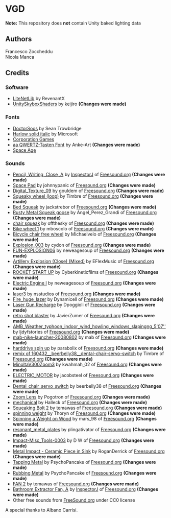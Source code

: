 # VGD
**Note:** This repository does **not** contain Unity baked lighting data
## Authors
Francesco Zoccheddu  
Nicola Manca
## Credits
### Software
- [LiteNetLib](https://github.com/RevenantX/LiteNetLib) by RevenantX
- [UnitySkyboxShaders](https://github.com/keijiro/UnitySkyboxShaders) by keijiro **(Changes were made)**
### Fonts
- [DoctorSoos](https://www.dafont.com/doctor-soos.font) by Sean Trowbridge
- [Harlow solid italic](https://docs.microsoft.com/en-us/typography/font-list/harlow-solid-italic) by Microsoft
- [Corporation Games](https://www.dafont.com/it/corporation-games.font)
- [aa QWERTZ-Tasten Font](https://www.fontspace.com/anke-art/aa-qwertz-tasten) by Anke-Art **(Changes were made)**
- [Space Age](https://www.dafont.com/space-age.font)
### Sounds
- [Pencil, Writing, Close, A](https://freesound.org/people/InspectorJ/sounds/398271/) by [InspectorJ](www.jshaw.co.uk) of [Freesound.org](https://freesound.org) **(Changes were made)**
- [Space Pad](https://freesound.org/people/johnnypanic/sounds/361847/) by johnnypanic of [Freesound.org](https://freesound.org) **(Changes were made)**
- [Digital_Texture_09](https://freesound.org/people/gouldem/sounds/447525/) by gouldem of [Freesound.org](https://freesound.org) **(Changes were made)**
- [Squeaky wheel (loop)](https://freesound.org/people/Timbre/sounds/71702/) by Timbre of [Freesound.org](https://freesound.org) **(Changes were made)**
- [Bed Squeak](https://freesound.org/people/jackstrebor/sounds/34854/) by jackstrebor of [Freesound.org](https://freesound.org) **(Changes were made)**
- [Rusty Metal Squeak goose](https://freesound.org/people/Angel_Perez_Grandi/sounds/52344/) by Angel_Perez_Grandi of [Freesound.org](https://freesound.org) **(Changes were made)**
- [chair squeak](https://freesound.org/people/offthesky/sounds/35801/) by offthesky of [Freesound.org](https://freesound.org) **(Changes were made)**
- [Bike wheel 1](https://freesound.org/people/mboscolo/sounds/212660/) by mboscolo of [Freesound.org](https://freesound.org) **(Changes were made)**
- [Bicycle chair free wheel](https://freesound.org/people/Michaelvelo/sounds/366815/) by Michaelvelo of [Freesound.org](https://freesound.org) **(Changes were made)**
- [Explosion_003](https://freesound.org/people/cydon/sounds/268555/) by cydon of [Freesound.org](https://freesound.org) **(Changes were made)**
- [FUN-EXPLOSION06](https://freesound.org/people/newagesoup/sounds/347328/) by neweagesoup of [Freesound.org](https://freesound.org) **(Changes were made)**
- [Artillery Explosion (Close) (Mixed)](https://freesound.org/people/EFlexMusic/sounds/388528/) by EFlexMusic of [Freesound.org](https://freesound.org) **(Changes were made)**
- [ROCKET START UP](https://freesound.org/people/Cyberkineticfilms/sounds/130202/) by Cyberkineticfilms of [Freesound.org](https://freesound.org) **(Changes were made)**
- [Electric Engine I](https://freesound.org/people/GeronimoGeronimo/sounds/338061/) by neweagesoup of [Freesound.org](https://freesound.org) **(Changes were made)**
- [laser3](https://freesound.org/people/nsstudios/sounds/344276/) by nsstudios of [Freesound.org](https://freesound.org) **(Changes were made)**
- [Fire_huge_lazer](https://freesound.org/people/Dynamicell/sounds/17831/) by Dynamicell of [Freesound.org](https://freesound.org) **(Changes were made)**
- [Laser Gun Recharge](https://freesound.org/people/Dpoggioli/sounds/196907/) by Dpoggioli of [Freesound.org](https://freesound.org) **(Changes were made)**
- [retro shot blaster](https://freesound.org/people/JavierZumer/sounds/257232/) by JavierZumer of [Freesound.org](https://freesound.org) **(Changes were made)**
- [AMB_Weather_typhoon_indoor_wind_howling_windows_slapingng_5'07''](https://freesound.org/people/ljdyfstories/sounds/394001/) by ljdyfstories of [Freesound.org](https://freesound.org) **(Changes were made)**
- [mab-nike-launcher-20080802](https://freesound.org/people/mab/sounds/58482/) by mab of [Freesound.org](https://freesound.org) **(Changes were made)**
- [harddrive spin up](https://freesound.org/people/parabolix/sounds/262956/) by parabolix of [Freesound.org](https://freesound.org) **(Changes were made)**
- [remix of 160432__beerbelly38__dental-chair-servo-switch](https://freesound.org/people/Timbre/sounds/162183/) by Timbre of [Freesound.org](https://freesound.org) **(Changes were made)**
- [MinoltaV300Zoom3](https://freesound.org/people/kwahmah_02/sounds/264105/) by kwahmah_02 of [Freesound.org](https://freesound.org) **(Changes were made)**
- [ELECTRIC_MOTOR](https://freesound.org/people/jacobsteel/sounds/336665/) by jacobsteel of [Freesound.org](https://freesound.org) **(Changes were made)**
- [Dental_chair_servo_switch](https://freesound.org/people/beerbelly38/sounds/160432/) by beerbelly38 of [Freesound.org](https://freesound.org) **(Changes were made)**
- [Zoom Lens](https://freesound.org/people/Pogotron/sounds/64314/) by Pogotron of [Freesound.org](https://freesound.org) **(Changes were made)**
- [mechanical](https://freesound.org/people/Halleck/sounds/19336/) by Halleck of [Freesound.org](https://freesound.org) **(Changes were made)**
- [Squeaking Bolt 2](https://freesound.org/people/temawas/sounds/256841/) by temawas of [Freesound.org](https://freesound.org) **(Changes were made)**
- [spinning weight](https://freesound.org/people/Thoryn/sounds/445822/) by Thoryn of [Freesound.org](https://freesound.org) **(Changes were made)**
- [Spinning a Weight on Wood](https://freesound.org/people/mars_98/sounds/445043/) by mars_98 of [Freesound.org](https://freesound.org) **(Changes were made)**
- [resonant_metal_plates](https://freesound.org/people/plingativator/sounds/188916/) by plingativator of [Freesound.org](https://freesound.org) **(Changes were made)**
- [Impact-Misc_Tools-0003](https://freesound.org/people/D%20W/sounds/144262/) by D W of [Freesound.org](https://freesound.org) **(Changes were made)**
- [Metal Impact - Ceramic Piece in Sink](https://freesound.org/people/RoganDerrick/sounds/260435/) by RoganDerrick of [Freesound.org](https://freesound.org) **(Changes were made)**
- [Tapping Metal](https://freesound.org/people/PsychoPancake/sounds/325238/) by PsychoPancake of [Freesound.org](https://freesound.org) **(Changes were made)**
- [Rubbing Metal](https://freesound.org/people/PsychoPancake/sounds/325235/) by PsychoPancake of [Freesound.org](https://freesound.org) **(Changes were made)**
- [FAN 2](https://freesound.org/people/temawas/sounds/179244/) by temawas of [Freesound.org](https://freesound.org) **(Changes were made)**
- [Bathroom Extractor Fan, A](https://freesound.org/people/InspectorJ/sounds/400577/) by [InspectorJ](www.jshaw.co.uk) of [Freesound.org](https://freesound.org) **(Changes were made)**
- Other free sounds from [FreeSound.org](https://freesound.org/) under CC0 license

A special thanks to Albano Carrisi.